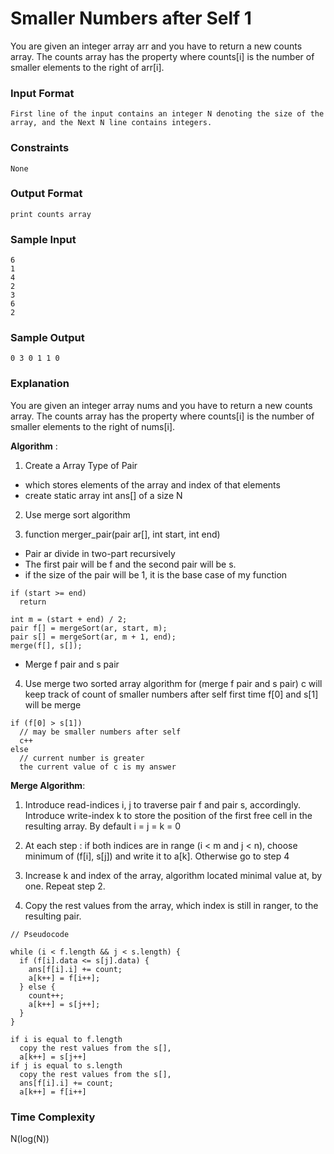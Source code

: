 # Smaller Numbers after Self 1

You are given an integer array arr and you have to return a new counts array. The counts array has the property where counts[i] is the number of smaller elements to the right of arr[i].

### Input Format

```
First line of the input contains an integer N denoting the size of the array, and the Next N line contains integers.
```

### Constraints

```
None
```

### Output Format

```
print counts array
```

### Sample Input

```
6
1
4
2
3
6
2
```

### Sample Output

```
0 3 0 1 1 0
```

### Explanation

You are given an integer array nums and you have to return a new counts array. The counts array has the property where counts[i] is the number of smaller elements to the right of nums[i].

**Algorithm** :

1. Create a Array Type of Pair

- which stores elements of the array and index of that elements
- create static array int ans[] of a size N

2. Use merge sort algorithm

3. function merger_pair(pair ar[], int start, int end)

- Pair ar divide in two-part recursively
- The first pair will be f and the second pair will be s.
- if the size of the pair will be 1, it is the base case of my function

```
if (start >= end)
  return

int m = (start + end) / 2;
pair f[] = mergeSort(ar, start, m);
pair s[] = mergeSort(ar, m + 1, end);
merge(f[], s[]);
```

- Merge f pair and s pair

4. Use merge two sorted array algorithm for (merge f pair and s pair) c will keep track of count of smaller numbers after self first time f[0] and s[1] will be merge

```
if (f[0] > s[1])
  // may be smaller numbers after self
  c++
else
  // current number is greater
  the current value of c is my answer
```

**Merge Algorithm**:

1. Introduce read-indices i, j to traverse pair f and pair s, accordingly. Introduce write-index k to store the position of the first free cell in the resulting array. By default i = j = k = 0

2. At each step : if both indices are in range (i < m and j < n), choose minimum of (f[i], s[j]) and write it to a[k]. Otherwise go to step 4

3. Increase k and index of the array, algorithm located minimal value at, by one. Repeat step 2.

4. Copy the rest values from the array, which index is still in ranger, to the resulting pair.

```
// Pseudocode

while (i < f.length && j < s.length) {
  if (f[i].data <= s[j].data) {
    ans[f[i].i] += count;
    a[k++] = f[i++];
  } else {
    count++;
    a[k++] = s[j++];
  }
}

if i is equal to f.length
  copy the rest values from the s[],
  a[k++] = s[j++]
if j is equal to s.length
  copy the rest values from the s[],
  ans[f[i].i] += count;
  a[k++] = f[i++]

```

### Time Complexity

N(log(N))
